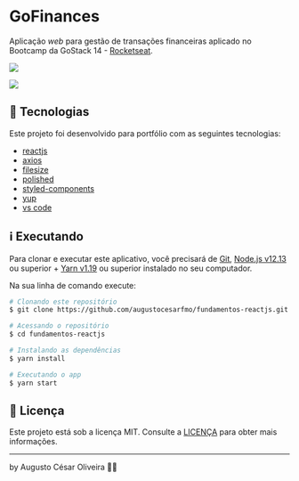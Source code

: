 # GoFinances

Aplicação _web_ para gestão de transações financeiras aplicado no Bootcamp da GoStack 14 - [Rocketseat](https://rocketseat.com.br/).

![](https://imgur.com/GObghG2.png)

![](https://imgur.com/IsFveWE.png)

## 🚀 Tecnologias

Este projeto foi desenvolvido para portfólio com as seguintes tecnologias:

- [reactjs](https://reactjs.org)
- [axios](https://github.com/axios/axios)
- [filesize](https://www.npmjs.com/package/filesize)
- [polished](https://www.npmjs.com/package/polished)
- [styled-components](https://styled-components.com/)
- [yup](https://github.com/jquense/yup)
- [vs code][vc]

## ℹ️ Executando

Para clonar e executar este aplicativo, você precisará de [Git](https://git-scm.com), [Node.js v12.13][nodejs] ou superior + [Yarn v1.19][yarn] ou superior instalado no seu computador.

Na sua linha de comando execute:

```bash
# Clonando este repositório
$ git clone https://github.com/augustocesarfmo/fundamentos-reactjs.git

# Acessando o repositório
$ cd fundamentos-reactjs

# Instalando as dependências
$ yarn install

# Executando o app
$ yarn start
```

## 📝 Licença

Este projeto está sob a licença MIT. Consulte a [LICENÇA](https://github.com/augustocesarfmo/fundamentos-reactjs/blob/master/LICENSE.md) para obter mais informações.

---

by Augusto César Oliveira 👐🏼

[nodejs]: https://nodejs.org/
[yarn]: https://yarnpkg.com/
[vc]: https://code.visualstudio.com/
